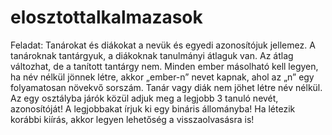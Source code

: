 # elosztottalkalmazasok

Feladat: Tanárokat és diákokat a nevük és egyedi azonosítójuk jellemez. A tanároknak tantárgyuk,
a diákoknak tanulmányi átlaguk van. 
Az átlag változhat, de a tanított tantárgy nem. Minden ember másolható kell legyen, 
ha név nélkül jönnek létre, akkor „ember-n” nevet kapnak,
 ahol az „n” egy folyamatosan növekvő sorszám.  Tanár vagy diák nem jöhet létre név nélkül.
 Az egy osztályba járók közül adjuk meg a legjobb 3 tanuló nevét, azonosítóját!
 A legjobbakat írjuk ki egy bináris állományba! Ha létezik korábbi kiírás, akkor legyen lehetőség 
a visszaolvasásra is! 
